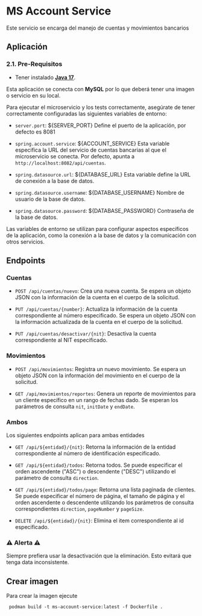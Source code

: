 # MS Account Service

Este servicio se encarga del manejo de cuentas y movimientos bancarios 


## Aplicación

### 2.1. Pre-Requisitos
* Tener instalado [**Java 17**](https://www.oracle.com/java/technologies/downloads/).

Esta aplicación se conecta con **MySQL**  por lo que deberá tener una imagen o servicio en su local.

Para ejecutar el microservicio y los tests correctamente, asegúrate de tener correctamente configuradas las siguientes variables de entorno:

- `server.port`: ${SERVER_PORT} Define el puerto de la aplicación, por defecto es 8081

- `spring.account.service`: ${ACCOUNT_SERVICE} Esta variable especifica la URL del servicio de cuentas bancarias al que el microservicio se conecta. Por defecto, apunta a `http://localhost:8082/api/cuentas`.

- `spring.datasource.url`: ${DATABASE_URL} Esta variable define la URL de conexión a la base de datos.

- `spring.datasource.username`: ${DATABASE_USERNAME} Nombre de usuario de la base de datos.

- `spring.datasource.password`: ${DATABASE_PASSWORD} Contraseña de la base de datos.

Las variables de entorno se utilizan para configurar aspectos específicos de la aplicación, como la conexión a la base de datos y la comunicación con otros servicios.

## Endpoints


### Cuentas

- `POST /api/cuentas/nuevo`: Crea una nueva cuenta. Se espera un objeto JSON con la información de la cuenta en el cuerpo de la solicitud.

- `PUT /api/cuentas/{number}`: Actualiza la información de la cuenta correspondiente al número especificado. Se espera un objeto JSON con la información actualizada de la cuenta en el cuerpo de la solicitud.

- `PUT /api/cuentas/desactivar/{nit}`: Desactiva la cuenta correspondiente al NIT especificado.

### Movimientos

- `POST /api/movimientos`: Registra un nuevo movimiento. Se espera un objeto JSON con la información del movimiento en el cuerpo de la solicitud.

- `GET /api/movimientos/reportes`: Genera un reporte de movimientos para un cliente específico en un rango de fechas dado. Se esperan los parámetros de consulta `nit`, `initDate` y `endDate`.

### Ambos

Los siguientes endpoints aplican para ambas entidades


- `GET /api/${entidad}/{nit}`: Retorna la información de la entidad correspondiente al número de identificación especificado.

- `GET /api/${entidad}/todos`: Retorna todos. Se puede especificar el orden ascendente ("ASC") o descendente ("DESC") utilizando el parámetro de consulta `direction`.

- `GET /api/${entidad}/todos/page`: Retorna una lista paginada de clientes. Se puede especificar el número de página, el tamaño de página y el orden ascendente o descendente utilizando los parámetros de consulta correspondientes `direction`, `pageNumber` y `pageSize`.

- `DELETE /api/${entidad}/{nit}`: Elimina el item correspondiente al id especificado.

### ⚠️ Alerta ⚠️

Siempre prefiera usar la desactivación que la eliminación. Esto evitará que tenga data inconsistente.

## Crear imagen

Para crear la imagen ejecute
 ```shell script
  podman build -t ms-account-service:latest -f Dockerfile .
  ```